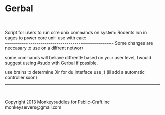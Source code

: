 Gerbal 
======
<br />
<br />
Script for users to run core unix commands on system:
Rodents run in cages to power core unit:
use with care:
<br />
-------------------------------------------------------
Some changes are neccasary to use on a diffrent network
<br />

some commands will behave diffrently based on your user level, I would suggest useing #sudo with Gerbal if possible.



use brains to determine Dir for du interface use ;) 
(ill add a automatic controller soon)

------------------------------------------------------
<br />
<br />
Copyright 2013 Monkeypuddles for Public-Craft.inc <br />
monkeyservers@gmail.com
